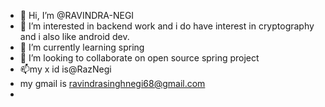 - 👋 Hi, I’m @RAVINDRA-NEGI
- 👀 I’m interested in  backend work and i do have interest in cryptography and i also like android dev.
- 🌱 I’m currently learning spring
- 💞️ I’m looking to collaborate on  open source spring project
- 📫my x id is@RazNegi
- my gmail is ravindrasinghnegi68@gmail.com
- 

<!---
RAVINDRA-NEGI/RAVINDRA-NEGI is a ✨ special ✨ repository because its `README.md` (this file) appears on your GitHub profile.
You can click the Preview link to take a look at your changes.
--->
